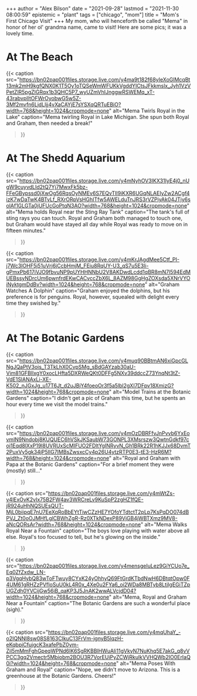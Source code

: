 +++
author = "Alex Bilson"
date = "2021-09-28"
lastmod = "2021-11-30 08:00:59"
epistemic = "plant"
tags = ["chicago", "mom"]
title = "Mom's First Chicago Visit"
+++
My mom, who will henceforth be called "Mema" in honor of her ol' grandma name, came to visit! Here are some pics; it was a lovely time.

# At The Beach

{{< caption
src="https://bn02pap001files.storage.live.com/y4ma9t182f68yIeXoGlMcqBt13mk2mH9kgfQNX0K1T5Oy1oTQSeWmWFUKkVgddYICtsJFkkmslx_Jyh1VzVPetZlR5pgZlGRqx1b3QHC5P7_wyUZmVhIJnggwRSWEMq_xT-43rabvpIltOFWrOyobwG5w5Z-3Mf2mvfn6LjdLljj4vXaCAYjE7sYSXqQRTuEBiO?width=768&height=1024&cropmode=none"
alt="Mema Twirls Royal in the Lake"
caption="Mema twirling Royal in Lake Michigan. She spun both Royal and Graham, then needed a break!"
>}}

# At The Shedd Aquarium

{{< caption
src="https://bn02pap001files.storage.live.com/y4mNyhOV3IKX31IyE4j0_nUgW9cuyvdLId2tQ7Yj7MwxFk5bz-FFeGBypssd0jXwOg56RqsOyNMEv6S7EQvTIl9iKXR6UGqNLAEIyZw2ACgf4izK7wDaTwK4BTvLf_RXrORpVsHGhITfw5AWELduTnJRS3rVZPiyAk04JTjy6solAf1GLGTa0jUFUcGoPtqN3AO?width=768&height=1024&cropmode=none"
alt="Mema holds Royal near the Sting Ray Tank"
caption="The tank's full of sting rays you can touch. Royal and Graham both managed to touch one, but Graham would have stayed all day while Royal was ready to move on in fifteen minutes."
>}}

{{< caption
src="https://bn02pap001files.storage.live.com/y4mKrJAgdMee5Ctf_PI-j7Wc3IOHF5j51uVrj6jCcbHmjM_FEiu8RqUY-U3_qS7u5E3Ii-gPmxPb617iVJO9fbvuNP9pUYHHNNbU2V8AKDwdLcdd1qBR8mN7l594EdMUEBssyNDrcUm6pwnfrdEKwCACvccZbX6L_8AZM98GgHgZOXsda5XNrVYOiNyktgmDdBv?width=1024&height=768&cropmode=none"
alt="Graham Watches A Dolphin"
caption="Graham enjoyed the dolphins, but his preference is for penguins. Royal, however, squealed with delight every time they swished by."
>}}

# At The Botanic Gardens

{{< caption
src="https://bn02pap001files.storage.live.com/y4muq90BBtmAN6xiGpcGLNgJQaPtV3ois_T3TkLhX0CvpSMg_sBdGAYzab30aU-Vim81GFBlIxgY0xocLHfta5DXRWeQKt0DFFg5NXv39ddccZ73YnqNt3tZ-VdE1SlANAxLi-XE-K502_nJGxJg_u17T6Jt_d2uJBjY4foeoOr3f5a5lbl2gXI7DFpv18XmizG?width=1024&height=768&cropmode=none"
alt="Model Trains at the Botanic Gardens"
caption="I didn't get a pic of Graham this time, but he spents an hour every time we visit the model trains."
>}}

{{< caption
src="https://bn02pap001files.storage.live.com/y4mOzDBRFfvJnPvvb6YxEovmlN9Nndobj8KUQUEC6hVSkJKSaubW73GONPL3XMsrszw3QwtnGdkf97coj1Eqd8lXxP19l8UVRUxScMIFUO2FDltYgINRyvN_Gh1BRk22R1hKJJx68DvmT2PuxVy5gk34jP5IlG7IMBsZwsxcCy4p26U4ytzRTP0E3-tE3-HzR6M?width=768&height=1024&cropmode=none"
alt="Royal and Graham with Papa at the Botanic Gardens"
caption="For a brief moment they were (mostly) still..."
>}}

{{< caption
src="https://bn02pap001files.storage.live.com/y4mWtZs-v4lExOvK2vIx75B2FW4av3WRCreLv9KuSpP2zgHZ1fQE-jR924uHhNQSUEsQUT-MjL0biipqE7nU7EeXqRoBbEYtTiwCZzHE7YOfoYTdtctT2pLp7KsPqDO074dBPVJ_Zt0oOJMHfLglCBWhZgR-Rz0XTkNDexP89VjGB4jWBTXmz9MV8-aNcQORsAr?width=768&height=1024&cropmode=none"
alt="Mema Walks Royal Near a Fountain"
caption="The boys love playing with water above all else. Royal's too focused to tell, but he's glowing on the inside."
>}}

{{< caption
src="https://bn02pap001files.storage.live.com/y4mensgeIuLez9GiYCUo7e_Eq0ZfZxdw_LN-p3VgqHybQ83wToFTwuy8CYxK24yOhhyQ69FtGrdKTbdNwH6DBtqtOpw0F4UM61gRHZzPVfIoSuU0kL4R0x_4Xe0u2FYa6_oi2WDa8MBTyb8LtjIgEGiTZpUGZdh0YVCijGw56iB_qaKP3J5JnAK2wwALVcjdD04?width=1024&height=768&cropmode=none"
alt="Mema, Royal and Graham Near a Fountain"
caption="The Botanic Gardens are such a wonderful place (sigh)."
>}}

{{< caption
src="https://bn02pap001files.storage.live.com/y4mqUhaY_-o2IQNNI8sw08S8163CIkuC13FrVm-jgnyB5lqzH-eKqbpiCfujgcK3xafePbZ0ym-Zil5mMmFghGpeqWPNd6IK6SgRKBBlHWuAIi11gVkyN7NuKhq5E7akG_q8vVPCC3gq2Vmectr5Mbiobm2BOU3R7VorEUiPyZCWjRkulkVVHQWb2IO0ErIaQ0i?width=1024&height=768&cropmode=none"
alt="Mema Poses With Graham and Royal"
caption="Nope, we didn't move to Arizona. This is a greenhouse at the Botanic Gardens. Cheers!"
>}}

